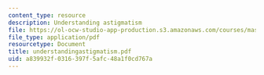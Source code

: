 ```yaml
---
content_type: resource
description: Understanding astigmatism
file: https://ol-ocw-studio-app-production.s3.amazonaws.com/courses/mas-450-holographic-imaging-spring-2003/a839932f0316397f5afc48a1f0cd767a_understandingastigmatism.pdf
file_type: application/pdf
resourcetype: Document
title: understandingastigmatism.pdf
uid: a839932f-0316-397f-5afc-48a1f0cd767a
---
```


